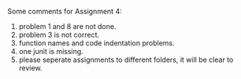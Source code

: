Some comments for Assignment 4:

1. problem 1 and 8 are not done.
2. problem 3 is not correct.
3. function names and code indentation problems.
4. one junit is missing.
5. please seperate assignments to different folders, it will be clear to review.
